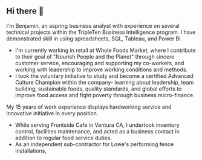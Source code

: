 ## Hi there 👋

I'm Benjamin, an aspring business analyst with experience on several technical projects within the TripleTen Business Intelligence program. I have demonstrated skill in using spreadsheets, SQL, Tableau, and Power BI.

- I'm currently working in retail at Whole Foods Market, where I contribute to their goal of "Nourish People and the Planet" through sincere customer service, encouraging and supporting my co-workers, and working with leadership to improve working conditions and methods.
- I took the voluntary initiative to study and become a certified Advanced Culture Champion within the company- learning about leadership, team building, sustainable foods, quality standards, and global efforts to improve food access and fight poverty through business micro-finance.  

My 15 years of work experience displays hardworking service and innovative initiative in every position. 
- While serving Frontside Cafe in Ventura CA, I undertook inventory control, facilities maintenance, and acted as a business contact in addition to regular food service duties.
- As an independent sub-contractor for Lowe's performing fence installations, 


<!--
**benjaminbretey/benjaminbretey** is a ✨ _special_ ✨ repository because its `README.md` (this file) appears on your GitHub profile.

Here are some ideas to get you started:

- 🔭 I’m currently working on ...
- 🌱 I’m currently learning ...
- 👯 I’m looking to collaborate on ...
- 🤔 I’m looking for help with ...
- 💬 Ask me about ...
- 📫 How to reach me: ...
- 😄 Pronouns: ...
- ⚡ Fun fact: ...
-->
